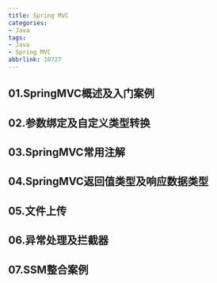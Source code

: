 ```yaml
---
title: Spring MVC
categories:
- Java
tags:
- Java
- Spring MVC
abbrlink: 10727
---
```

## 01.SpringMVC概述及入门案例

## 02.参数绑定及自定义类型转换

## 03.SpringMVC常用注解

## 04.SpringMVC返回值类型及响应数据类型

## 05.文件上传

## 06.异常处理及拦截器

## 07.SSM整合案例